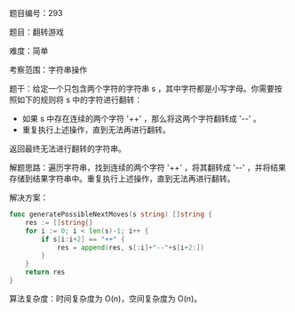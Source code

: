 题目编号：293

题目：翻转游戏

难度：简单

考察范围：字符串操作

题干：给定一个只包含两个字符的字符串 s ，其中字符都是小写字母。你需要按照如下的规则将 s 中的字符进行翻转：

- 如果 s 中存在连续的两个字符 '++' ，那么将这两个字符翻转成 '--' 。
- 重复执行上述操作，直到无法再进行翻转。

返回最终无法进行翻转的字符串。

解题思路：遍历字符串，找到连续的两个字符 '++' ，将其翻转成 '--' ，并将结果存储到结果字符串中。重复执行上述操作，直到无法再进行翻转。

解决方案：

```go
func generatePossibleNextMoves(s string) []string {
    res := []string{}
    for i := 0; i < len(s)-1; i++ {
        if s[i:i+2] == "++" {
            res = append(res, s[:i]+"--"+s[i+2:])
        }
    }
    return res
}
```

算法复杂度：时间复杂度为 O(n)，空间复杂度为 O(n)。